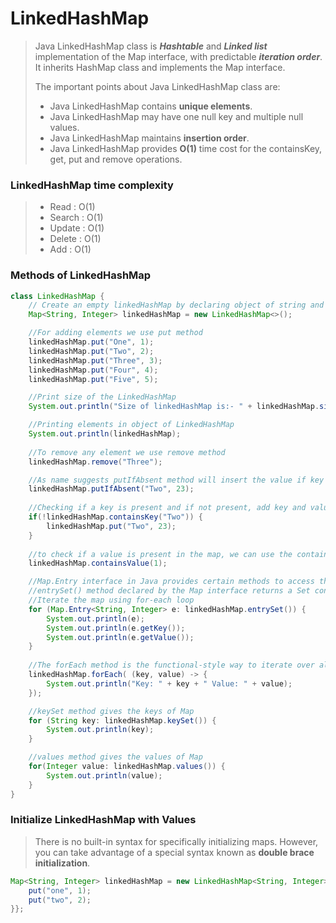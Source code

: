 # LinkedHashMap
>Java LinkedHashMap class is ***Hashtable*** and ***Linked list*** implementation of the Map interface, with predictable ***iteration order***. 
>It inherits HashMap class and implements the Map interface.
>
>The important points about Java LinkedHashMap class are:
>
>* Java LinkedHashMap contains **unique elements**.
>* Java LinkedHashMap may have one null key and multiple null values.
>* Java LinkedHashMap maintains **insertion order**.
>* Java LinkedHashMap provides **O(1)** time cost for the containsKey, get, put and remove operations.

### LinkedHashMap time complexity    
>* Read   : O(1)
>* Search : O(1)
>* Update : O(1)
>* Delete : O(1)
>* Add    : O(1)

### Methods of LinkedHashMap
```java
class LinkedHashMap {
    // Create an empty linkedHashMap by declaring object of string and integer type
    Map<String, Integer> linkedHashMap = new LinkedHashMap<>();

    //For adding elements we use put method
    linkedHashMap.put("One", 1);
    linkedHashMap.put("Two", 2);
    linkedHashMap.put("Three", 3);
    linkedHashMap.put("Four", 4);
    linkedHashMap.put("Five", 5);

    //Print size of the LinkedHashMap
    System.out.println("Size of linkedHashMap is:- " + linkedHashMap.size());

    //Printing elements in object of LinkedHashMap
    System.out.println(linkedHashMap);
  
    //To remove any element we use remove method
    linkedHashMap.remove("Three");

    //As name suggests putIfAbsent method will insert the value if key "Two" is not present
    linkedHashMap.putIfAbsent("Two", 23);
    
    //Checking if a key is present and if not present, add key and value.
    if(!linkedHashMap.containsKey("Two")) {
        linkedHashMap.put("Two", 23);
    }
  
    //to check if a value is present in the map, we can use the containsValue() method
    linkedHashMap.containsValue(1);

    //Map.Entry interface in Java provides certain methods to access the entry in the Map.
    //entrySet() method declared by the Map interface returns a Set containing the map entries.
    //Iterate the map using for-each loop
    for (Map.Entry<String, Integer> e: linkedHashMap.entrySet()) {
        System.out.println(e);
        System.out.println(e.getKey());
        System.out.println(e.getValue());
    }
  
    //The forEach method is the functional-style way to iterate over all elements in the map:
    linkedHashMap.forEach( (key, value) -> {
        System.out.println("Key: " + key + " Value: " + value);
    });

    //keySet method gives the keys of Map
    for (String key: linkedHashMap.keySet()) {
        System.out.println(key);
    }

    //values method gives the values of Map
    for(Integer value: linkedHashMap.values()) {
        System.out.println(value);
    }
}
```

### Initialize LinkedHashMap with Values
>There is no built-in syntax for specifically initializing maps. However, you can take advantage of a special syntax known as **double brace initialization**. 
```java
Map<String, Integer> linkedHashMap = new LinkedHashMap<String, Integer>() {{
    put("one", 1); 
    put("two", 2);
}};
```

